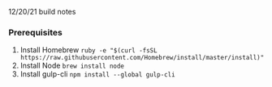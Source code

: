 12/20/21 build notes

### Prerequisites
1. Install Homebrew
	`ruby -e "$(curl -fsSL https://raw.githubusercontent.com/Homebrew/install/master/install)"`
2. Install Node
	`brew install node`
3. Install gulp-cli
	`npm install --global gulp-cli`

###
